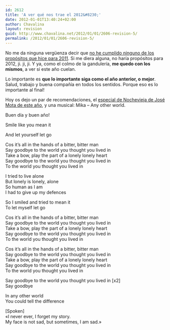 ```yaml
---
id: 2612
title: 'A ver qué nos trae el 2012&#8230;'
date: 2012-01-01T13:40:24+02:00
author: Chavalina
layout: revision
guid: http://www.chavalina.net/2012/01/01/2606-revision-5/
permalink: /2012/01/01/2606-revision-5/
---
```

No me da ninguna vergüenza decir que [no he cumplido ninguno de los propósitos que hice para 2011](http://www.chavalina.net/2010/12/31/todo-pasa-y-todo-queda/). Si me diera alguna, no haría propósitos para 2012, ji. ji, ji. Y ya, como el colmo de la gandulería, **me quedo con los mismos**, a ver si este año cuelan.

Lo importante es **que lo importante siga como el año anterior, o mejor**. Salud, trabajo y buena compañía en todos los sentidos. Porque eso es lo importante al final!

Hoy os dejo un par de recomendaciones, el <a href="http://www.rtve.es/alacarta/videos/especiales-nochevieja-con-jose-mota/especial-nochevieja-jose-mota-seven-siete-pecados-capitales-provincia/1285081/" target="_blank">especial de Nochevieja de José Mota de este año</a>, y una musical: Mika &#8211; Any other world.

Buen día y buen año!



<noframes>
  In any other world<br /> You could tell the difference<br /> And let it all unfurl<br /> Into broken ruminants
</noframes>Smile like you mean it

  
And let yourself let go

Cos it&#8217;s all in the hands of a bitter, bitter man  
Say goodbye to the world you thought you lived in  
Take a bow, play the part of a lonely lonely heart  
Say goodbye to the world you thought you lived in  
To the world you thought you lived in

I tried to live alone  
But lonely is lonely, alone  
So human as I am  
I had to give up my defences

So I smiled and tried to mean it  
To let myself let go

Cos it&#8217;s all in the hands of a bitter, bitter man  
Say goodbye to the world you thought you lived in  
Take a bow, play the part of a lonely lonely heart  
Say goodbye to the world you thought you lived in  
To the world you thought you lived in

Cos it&#8217;s all in the hands of a bitter, bitter man  
Say goodbye to the world you thought you lived in  
Take a bow, play the part of a lonely lonely heart  
Say goodbye to the world you thought you lived in  
To the world you thought you lived in

Say goodbye to the world you thought you lived in [x2]  
Say goodbye

In any other world  
You could tell the difference

[Spoken]  
«I never ever, I forget my story.  
My face is not sad, but sometimes, I am sad.»</noframes>